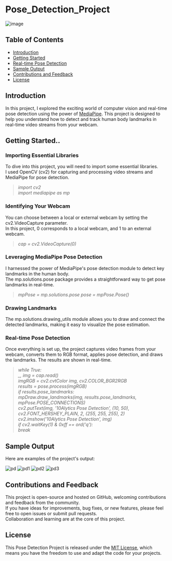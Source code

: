 # Pose_Detection_Project

![image](https://github.com/ChidimmaIdika/Pose_Detection_Project/assets/137975543/bfae9941-6027-4615-86cd-fcf5f67d4c45)

## Table of Contents
- [Introduction](#introduction)
- [Getting Started](#getting-started)
- [Real-time Pose Detection](#real-time-pose-detection)
- [Sample Output](#sample-output)
- [Contributions and Feedback](#contributions-and-feedback)
- [License](#license)

## Introduction
In this project, I explored the exciting world of computer vision and real-time pose detection using the power of [MediaPipe](https://mediapipe.dev/). This project is designed to help you understand how to detect and track human body landmarks in real-time video streams from your webcam.

## Getting Started..

### Importing Essential Libraries
To dive into this project, you will need to import some essential libraries.   
I used OpenCV (cv2) for capturing and processing video streams and MediaPipe for pose detection.   
> *import cv2   
import mediapipe as mp*

### Identifying Your Webcam
You can choose between a local or external webcam by setting the cv2.VideoCapture parameter.    
In this project, 0 corresponds to a local webcam, and 1 to an external webcam.   
> *cap = cv2.VideoCapture(0)*

### Leveraging MediaPipe Pose Detection
I harnessed the power of MediaPipe's pose detection module to detect key landmarks in the human body.    
The mp.solutions.pose package provides a straightforward way to get pose landmarks in real-time.   
> *mpPose = mp.solutions.pose
pose = mpPose.Pose()*

### Drawing Landmarks
The mp.solutions.drawing_utils module allows you to draw and connect the detected landmarks, making it easy to visualize the pose estimation.

### Real-time Pose Detection
Once everything is set up, the project captures video frames from your webcam, converts them to RGB format, applies pose detection, and draws the landmarks. The results are shown in real-time.   
> *while True:   
    _, img = cap.read()   
    imgRGB = cv2.cvtColor img, cv2.COLOR_BGR2RGB   
    results = pose.process(imgRGB)   
    if results.pose_landmarks:   
        mpDraw.draw_landmarks(img, results.pose_landmarks, mpPose.POSE_CONNECTIONS)   
    cv2.putText(img, '10Alytics Pose Detection', (10, 50), cv2.FONT_HERSHEY_PLAIN, 2, (255, 255, 255), 2)   
    cv2.imshow('10Alytics Pose Detection', img)   
    if cv2.waitKey(1) & 0xff == ord('q'):   
        break*

## Sample Output
Here are examples of the project's output:   

![pd](https://github.com/ChidimmaIdika/Pose_Detection_Project/assets/137975543/356fe0b5-d697-42dc-a7eb-aa31e7f0aa32)
![pd1](https://github.com/ChidimmaIdika/Pose_Detection_Project/assets/137975543/9b9312c2-0643-40e4-a0f1-6464aea8c6ae)
![pd2](https://github.com/ChidimmaIdika/Pose_Detection_Project/assets/137975543/341e9b79-f672-4d96-9748-9601c90253fb)
![pd3](https://github.com/ChidimmaIdika/Pose_Detection_Project/assets/137975543/56b3711d-327a-4391-8954-f6753c535154)


## Contributions and Feedback
This project is open-source and hosted on GitHub, welcoming contributions and feedback from the community.   
If you have ideas for improvements, bug fixes, or new features, please feel free to open issues or submit pull requests.    
Collaboration and learning are at the core of this project.

## License
This Pose Detection Project is released under the [MIT License](https://opensource.org/license/mit/), which means you have the freedom to use and adapt the code for your projects.
